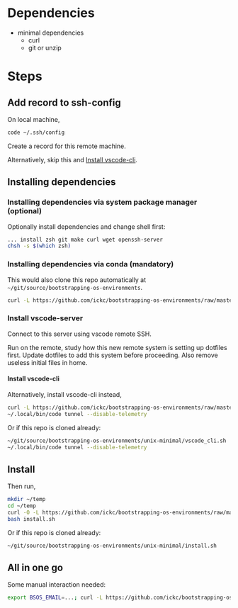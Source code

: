 # Dependencies

- minimal dependencies
    - curl
    - git or unzip

# Steps

## Add record to ssh-config

On local machine,

```sh
code ~/.ssh/config
```

Create a record for this remote machine.

Alternatively, skip this and [Install vscode-cli](#install-vscode-cli).

## Installing dependencies

### Installing dependencies via system package manager (optional)

Optionally install dependencies and change shell first:

```sh
... install zsh git make curl wget openssh-server
chsh -s $(which zsh)
```

### Installing dependencies via conda (mandatory)

This would also clone this repo automatically at `~/git/source/bootstrapping-os-environments`.

```bash
curl -L https://github.com/ickc/bootstrapping-os-environments/raw/master/unix-minimal/bootstrap.sh | bash
```

### Install vscode-server

Connect to this server using vscode remote SSH.

Run on the remote, study how this new remote system is setting up dotfiles first. Update dotfiles to add this system before proceeding.
Also remove useless initial files in home.

#### Install vscode-cli

Alternatively, install vscode-cli instead,

```bash
curl -L https://github.com/ickc/bootstrapping-os-environments/raw/master/install/vscode_cli.sh | bash
~/.local/bin/code tunnel --disable-telemetry
```

Or if this repo is cloned already:

```bash
~/git/source/bootstrapping-os-environments/unix-minimal/vscode_cli.sh
~/.local/bin/code tunnel --disable-telemetry
```

## Install

Then run,

```sh
mkdir ~/temp
cd ~/temp
curl -O -L https://github.com/ickc/bootstrapping-os-environments/raw/master/unix-minimal/install.sh
bash install.sh
```

Or if this repo is cloned already:

```sh
~/git/source/bootstrapping-os-environments/unix-minimal/install.sh
```

## All in one go

Some manual interaction needed:

```sh
export BSOS_EMAIL=...; curl -L https://github.com/ickc/bootstrapping-os-environments/raw/master/unix-minimal/bootstrap.sh | bash && curl -L https://github.com/ickc/bootstrapping-os-environments/raw/master/install/vscode_cli.sh | bash && ~/git/source/bootstrapping-os-environments/unix-minimal/install.sh && ~/.local/bin/code tunnel --disable-telemetry
```
